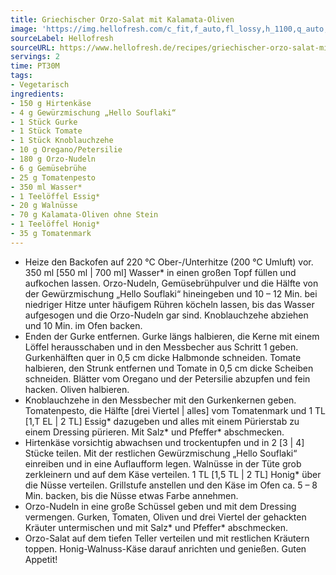 ```yaml
---
title: Griechischer Orzo-Salat mit Kalamata-Oliven
image: 'https://img.hellofresh.com/c_fit,f_auto,fl_lossy,h_1100,q_auto,w_2600/hellofresh_s3/image/griechischer-orzo-salat-mit-kalamata-oliven-bbe43455.jpg'
sourceLabel: Hellofresh
sourceURL: https://www.hellofresh.de/recipes/griechischer-orzo-salat-mit-kalamata-oliven-62fdff62b67c677fb108551b
servings: 2
time: PT30M
tags:
- Vegetarisch
ingredients:
- 150 g Hirtenkäse
- 4 g Gewürzmischung „Hello Souflaki“
- 1 Stück Gurke
- 1 Stück Tomate
- 1 Stück Knoblauchzehe
- 10 g Oregano/Petersilie
- 180 g Orzo-Nudeln
- 6 g Gemüsebrühe
- 25 g Tomatenpesto
- 350 ml Wasser*
- 1 Teelöffel Essig*
- 20 g Walnüsse
- 70 g Kalamata-Oliven ohne Stein
- 1 Teelöffel Honig*
- 35 g Tomatenmark
---
```


- Heize den Backofen auf 220 °C Ober-/Unterhitze (200 °C Umluft) vor.  350 ml [550 ml | 700 ml] Wasser\* in einen großen Topf füllen und aufkochen lassen.  Orzo-Nudeln, Gemüsebrühpulver und die Hälfte von der Gewürzmischung „Hello Souflaki“ hineingeben und 10 – 12 Min. bei niedriger Hitze unter häufigem Rühren köcheln lassen, bis das Wasser aufgesogen und die Orzo-Nudeln gar sind.  Knoblauchzehe abziehen und 10 Min. im Ofen backen.
- Enden der Gurke entfernen. Gurke längs halbieren, die Kerne mit einem Löffel herausschaben und in den Messbecher aus Schritt 1 geben. Gurkenhälften quer in 0,5 cm dicke Halbmonde schneiden.  Tomate halbieren, den Strunk entfernen und Tomate in 0,5 cm dicke Scheiben schneiden.  Blätter vom Oregano und der Petersilie abzupfen und fein hacken.  Oliven halbieren.
- Knoblauchzehe in den Messbecher mit den Gurkenkernen geben.  Tomatenpesto, die Hälfte [drei Viertel | alles] vom Tomatenmark und 1 TL [1,T EL | 2 TL] Essig\* dazugeben und alles mit einem Pürierstab zu einem Dressing pürieren. Mit Salz\* und Pfeffer\* abschmecken.
- Hirtenkäse vorsichtig abwachsen und trockentupfen und in 2 [3 | 4] Stücke teilen. Mit der restlichen Gewürzmischung „Hello Souflaki“ einreiben und in eine Auflaufform legen.  Walnüsse in der Tüte grob zerkleinern und auf dem Käse verteilen.  1 TL [1,5 TL | 2 TL] Honig\* über die Nüsse verteilen.  Grillstufe anstellen und den Käse im Ofen ca. 5 – 8 Min. backen, bis die Nüsse etwas Farbe annehmen.
- Orzo-Nudeln in eine große Schüssel geben und mit dem Dressing vermengen.  Gurken, Tomaten, Oliven und drei Viertel der gehackten Kräuter untermischen und mit Salz\* und Pfeffer\* abschmecken.
- Orzo-Salat auf dem tiefen Teller verteilen und mit restlichen Kräutern toppen. Honig-Walnuss-Käse darauf anrichten und genießen.  Guten Appetit!
